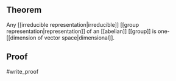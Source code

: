 ## Theorem
Any [[irreducible representation|irreducible]] [[group representation|representation]] of an [[abelian]] [[group]] is one-[[dimension of vector space|dimensional]].
## Proof
#write_proof 